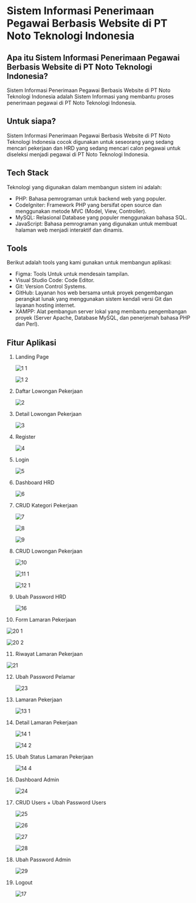 # Sistem Informasi Penerimaan Pegawai Berbasis Website di PT Noto Teknologi Indonesia

## Apa itu Sistem Informasi Penerimaan Pegawai Berbasis Website di PT Noto Teknologi Indonesia?

Sistem Informasi Penerimaan Pegawai Berbasis Website di PT Noto Teknologi Indonesia adalah Sistem Informasi yang membantu proses penerimaan pegawai di PT Noto Teknologi Indonesia.

## Untuk siapa?

Sistem Informasi Penerimaan Pegawai Berbasis Website di PT Noto Teknologi Indonesia cocok digunakan untuk seseorang yang sedang mencari pekerjaan dan HRD yang sedang mencari calon pegawai untuk diseleksi menjadi pegawai di PT Noto Teknologi Indonesia.

## Tech Stack

Teknologi yang digunakan dalam membangun sistem ini adalah:
- PHP: Bahasa pemrograman untuk backend web yang populer.
- CodeIgniter: Framework PHP yang bersifat open source dan
menggunakan metode MVC (Model, View, Controller).
- MySQL: Relasional Database yang populer menggunakan bahasa SQL.
- JavaScript: Bahasa pemrograman yang digunakan untuk membuat halaman web menjadi interaktif dan dinamis.

## Tools

Berikut adalah tools yang kami gunakan untuk membangun aplikasi:

- Figma: Tools Untuk untuk mendesain tampilan.
- Visual Studio Code: Code Editor.
- Git: Version Control Systems.
- GitHub: Layanan hos web bersama untuk proyek pengembangan perangkat lunak yang menggunakan sistem kendali versi Git dan layanan hosting internet.
- XAMPP: Alat pembangun server lokal yang membantu pengembangan proyek (Server Apache, Database MySQL, dan penerjemah bahasa PHP dan Perl).

## Fitur Aplikasi

1. Landing Page

   ![1 1](https://github.com/indahcf/indahcf.github.io/assets/104883886/cb448786-52f7-41fe-8f16-60754c6c6a8a)

   ![1 2](https://github.com/indahcf/Sistem-Informasi-Penerimaan-Pegawai-Berbasis-Website-di-PT-Noto-Teknologi-Indonesia/assets/104883886/a8e7fa3d-e523-47cf-aa4f-5962f3965d0c)
   
2. Daftar Lowongan Pekerjaan

   ![2](https://github.com/indahcf/indahcf.github.io/assets/104883886/79ba4474-6cbf-49a3-b844-1461a0acdb1e)
   
3. Detail Lowongan Pekerjaan

   ![3](https://github.com/indahcf/indahcf.github.io/assets/104883886/6a4016d6-a8a0-4d4e-9466-9aebe5b8819c)

4. Register

   ![4](https://github.com/indahcf/indahcf.github.io/assets/104883886/eb4db5c7-ccc3-4e7c-bc08-7a70a00b6fea)
   
5. Login

   ![5](https://github.com/indahcf/indahcf.github.io/assets/104883886/6bad7464-d5ce-432f-a4bb-c5fcee1b2a88)
   
6. Dashboard HRD

   ![6](https://github.com/indahcf/indahcf.github.io/assets/104883886/38e923c6-2c98-4734-8fb8-6b389c71f830)

7. CRUD Kategori Pekerjaan

   ![7](https://github.com/indahcf/indahcf.github.io/assets/104883886/bbb73c76-eb0d-43ef-ab7c-4422c3e8181c)
    
   ![8](https://github.com/indahcf/indahcf.github.io/assets/104883886/7cdc080d-5e93-4843-a2c6-daa8c7aebccc)

   ![9](https://github.com/indahcf/indahcf.github.io/assets/104883886/12236f9e-3ca8-479b-87b9-b0644d9c96a3)

8. CRUD Lowongan Pekerjaan

    ![10](https://github.com/indahcf/indahcf.github.io/assets/104883886/ca47ac74-97a3-44d0-9f53-be6caeae7563)
    
    ![11 1](https://github.com/indahcf/indahcf.github.io/assets/104883886/62350ab6-67e2-4d30-8760-ebcbd81fecc7)

    ![12 1](https://github.com/indahcf/indahcf.github.io/assets/104883886/35d0933c-2de4-44ef-a952-d494216216c8)

9. Ubah Password HRD

   ![16](https://github.com/indahcf/indahcf.github.io/assets/104883886/2cb15c06-1a82-4170-924e-f35f433f62b5)

10. Form Lamaran Pekerjaan

   ![20 1](https://github.com/indahcf/indahcf.github.io/assets/104883886/8c171b6e-52d8-4bc9-97d5-fa09545adb9c)
   
   ![20 2](https://github.com/indahcf/indahcf.github.io/assets/104883886/eaea3f1c-6fe7-44a3-9753-2e6fc6afcab9)

11. Riwayat Lamaran Pekerjaan

   ![21](https://github.com/indahcf/indahcf.github.io/assets/104883886/00c63ced-33e9-4806-b742-5969d7bb2e9b)

12. Ubah Password Pelamar
    
    ![23](https://github.com/indahcf/indahcf.github.io/assets/104883886/e2fe97c4-1aa7-4176-b6dc-c73576845a14)
    
13. Lamaran Pekerjaan

    ![13 1](https://github.com/indahcf/indahcf.github.io/assets/104883886/824e0634-db7f-494e-9075-8e2818f017bd)
    
14. Detail Lamaran Pekerjaan

    ![14 1](https://github.com/indahcf/indahcf.github.io/assets/104883886/84248b17-46e0-4535-bfea-51bce2348089)
    
    ![14 2](https://github.com/indahcf/indahcf.github.io/assets/104883886/41a4108e-9f6b-4533-b655-205f9ef9388e)
    
15. Ubah Status Lamaran Pekerjaan

    ![14 4](https://github.com/indahcf/indahcf.github.io/assets/104883886/ee5497e0-0e51-4566-8853-06230a0dcc37)
    
16. Dashboard Admin
    
    ![24](https://github.com/indahcf/indahcf.github.io/assets/104883886/ad2d1cb0-bdec-4c75-898e-152f175853c2)
    
17. CRUD Users + Ubah Password Users

    ![25](https://github.com/indahcf/indahcf.github.io/assets/104883886/b9b10139-738e-47dc-9448-5ca64ef5206b)
    
    ![26](https://github.com/indahcf/indahcf.github.io/assets/104883886/6e357252-1675-4f20-bfe7-e4ed8d995397)

    ![27](https://github.com/indahcf/Sistem-Informasi-Penerimaan-Pegawai-Berbasis-Website-di-PT-Noto-Teknologi-Indonesia/assets/104883886/cee51838-ba77-4b67-917b-711616398c67)

    ![28](https://github.com/indahcf/indahcf.github.io/assets/104883886/ef07c29d-fc3b-4004-8257-c2740e615b13)

18. Ubah Password Admin

    ![29](https://github.com/indahcf/indahcf.github.io/assets/104883886/6d356c24-f084-4790-b30b-35354cb9a640)

19. Logout

    ![17](https://github.com/indahcf/indahcf.github.io/assets/104883886/f1e91e40-9629-4777-8b06-f670d0b0718e)
